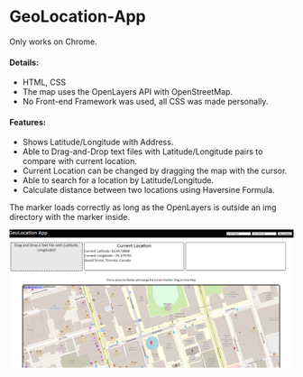 # GeoLocation-App
Only works on Chrome.

<h4>Details:</h4>
<ul>
  <li>HTML, CSS</li>
   <li>The map uses the OpenLayers API with OpenStreetMap.</li>
  <li>No Front-end Framework was used, all CSS was made personally.</li>
</ul>

<h4>Features:</h4>
<ul>
  <li>Shows Latitude/Longitude with Address.</li>
  <li>Able to Drag-and-Drop text files with Latitude/Longitude pairs to compare with current location.</li>
  <li>Current Location can be changed by dragging the map with the cursor.</li>
  <li>Able to search for a location by Latitude/Longitude.</li>
  <li>Calculate distance between two locations using Haversine Formula.</li>
</ul>

The marker loads correctly as long as the OpenLayers is outside an img directory with the marker inside.

![alt text](https://github.com/tonyshaocs/GeoLocation-App/blob/master/Example2.png)
